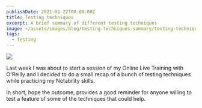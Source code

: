 ```yaml
---
publishDate: 2021-01-22T00:00:00Z
title: Testing techniques
excerpt: A brief summary of different testing techniques
image: ~/assets/images/blog/testing-techniques-summary/testing-techniques-summary.jpg
tags:
  - Testing   
---
```


<img src="/assets/blog/testing-techniques-summary/testing-techniques-summary.jpg"/>

Last week I was about to start a session of my Online Live Training with O'Reilly and I decided to do a small recap of a bunch of testing techniques while practicing my Notability skills.

In short, hope the outcome, provides a good reminder for anyone willing to test a feature of some of the techniques that could help.
